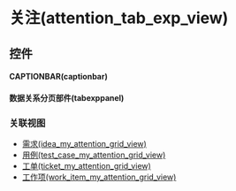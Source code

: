 # 关注(attention_tab_exp_view)  <!-- {docsify-ignore-all} -->



## 控件
#### CAPTIONBAR(captionbar)
#### 数据关系分页部件(tabexppanel)


### 关联视图
  * [需求(idea_my_attention_grid_view)](app/view/idea_my_attention_grid_view)
  * [用例(test_case_my_attention_grid_view)](app/view/test_case_my_attention_grid_view)
  * [工单(ticket_my_attention_grid_view)](app/view/ticket_my_attention_grid_view)
  * [工作项(work_item_my_attention_grid_view)](app/view/work_item_my_attention_grid_view)

<script>
 const { createApp } = Vue
  createApp({
    data() {
      return {

      }
    }
  }).use(ElementPlus).mount('#app')
</script>
